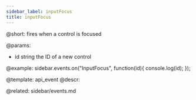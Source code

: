 ```yaml
---
sidebar_label: inputFocus
title: inputFocus
---          
```


@short:
fires when a control is focused

@params:
- id		string			the ID of a new control


@example:
sidebar.events.on("InputFocus", function(id){
    console.log(id);
});


@template: api_event
@descr:


@related: sidebar/events.md
